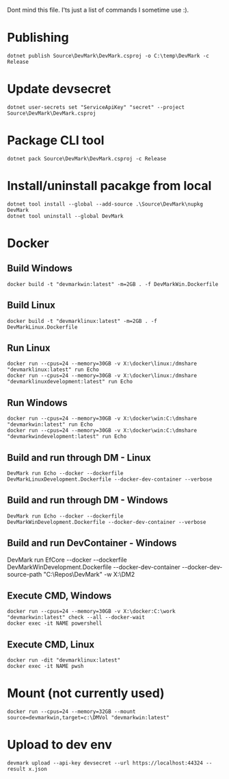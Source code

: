 Dont mind this file. I'ts just a list of commands I sometime use :).

# Publishing
```
dotnet publish Source\DevMark\DevMark.csproj -o C:\temp\DevMark -c Release
```

# Update devsecret
```
dotnet user-secrets set "ServiceApiKey" "secret" --project Source\DevMark\DevMark.csproj
```

# Package CLI tool
```
dotnet pack Source\DevMark\DevMark.csproj -c Release
```

# Install/uninstall pacakge from local
```
dotnet tool install --global --add-source .\Source\DevMark\nupkg DevMark
dotnet tool uninstall --global DevMark
```


# Docker

## Build Windows
```
docker build -t "devmarkwin:latest" -m=2GB . -f DevMarkWin.Dockerfile
```

## Build Linux
```
docker build -t "devmarklinux:latest" -m=2GB . -f DevMarkLinux.Dockerfile
```

## Run Linux
```
docker run --cpus=24 --memory=30GB -v X:\docker\linux:/dmshare "devmarklinux:latest" run Echo
docker run --cpus=24 --memory=30GB -v X:\docker\linux:/dmshare "devmarklinuxdevelopment:latest" run Echo
```

## Run Windows
```
docker run --cpus=24 --memory=30GB -v X:\docker\win:C:\dmshare "devmarkwin:latest" run Echo
docker run --cpus=24 --memory=30GB -v X:\docker\win:C:\dmshare "devmarkwindevelopment:latest" run Echo
```

## Build and run through DM - Linux
```
DevMark run Echo --docker --dockerfile DevMarkLinuxDevelopment.Dockerfile --docker-dev-container --verbose
```

## Build and run through DM - Windows
```
DevMark run Echo --docker --dockerfile DevMarkWinDevelopment.Dockerfile --docker-dev-container --verbose
```

## Build and run DevContainer - Windows
DevMark run EfCore --docker --dockerfile DevMarkWinDevelopment.Dockerfile --docker-dev-container --docker-dev-source-path "C:\Repos\DevMark" -w X:\DM2

## Execute CMD, Windows
```
docker run --cpus=24 --memory=30GB -v X:\docker:C:\work "devmarkwin:latest" check --all --docker-wait
docker exec -it NAME powershell
```

## Execute CMD, Linux
```
docker run -dit "devmarklinux:latest"
docker exec -it NAME pwsh
```

# Mount (not currently used)
```
docker run --cpus=24 --memory=32GB --mount source=devmarkwin,target=c:\DMVol "devmarkwin:latest" 
```

# Upload to dev env
```
devmark upload --api-key devsecret --url https://localhost:44324 --result x.json
```